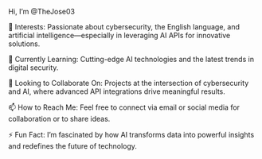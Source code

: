 Hi, I’m @TheJose03

👀 Interests: Passionate about cybersecurity, the English language, and artificial intelligence—especially in leveraging AI APIs for innovative solutions.

🌱 Currently Learning: Cutting-edge AI technologies and the latest trends in digital security.

💞️ Looking to Collaborate On: Projects at the intersection of cybersecurity and AI, where advanced API integrations drive meaningful results.

📫 How to Reach Me: Feel free to connect via email or social media for collaboration or to share ideas.

⚡ Fun Fact: I’m fascinated by how AI transforms data into powerful insights and redefines the future of technology.


<!---
TheJose03/TheJose03 is a ✨ special ✨ repository because its `README.md` (this file) appears on your GitHub profile.
You can click the Preview link to take a look at your changes.
--->
